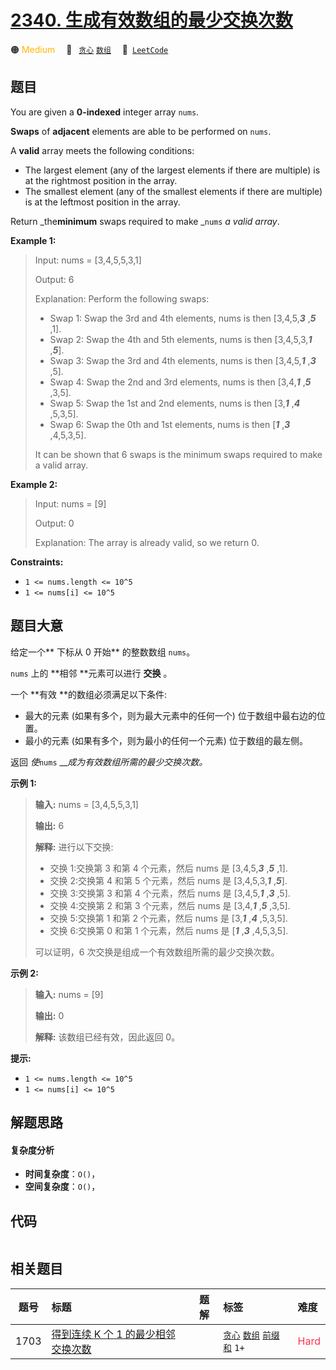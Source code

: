 # [2340. 生成有效数组的最少交换次数](https://leetcode.com/problems/minimum-adjacent-swaps-to-make-a-valid-array)

🟠 <font color=#ffb800>Medium</font>&emsp; 🔖&ensp; [`贪心`](/tag/greedy.md) [`数组`](/tag/array.md)&emsp; 🔗&ensp;[`LeetCode`](https://leetcode.com/problems/minimum-adjacent-swaps-to-make-a-valid-array)

## 题目

You are given a **0-indexed** integer array `nums`.

**Swaps** of **adjacent** elements are able to be performed on `nums`.

A **valid** array meets the following conditions:

  * The largest element (any of the largest elements if there are multiple) is at the rightmost position in the array.
  * The smallest element (any of the smallest elements if there are multiple) is at the leftmost position in the array.

Return _the**minimum** swaps required to make _`nums` _a valid array_.



**Example 1:**

> Input: nums = [3,4,5,5,3,1]
> 
> Output: 6
> 
> Explanation: Perform the following swaps:
> - Swap 1: Swap the 3rd and 4th elements, nums is then [3,4,5,_**3**_ ,_**5**_ ,1].
> - Swap 2: Swap the 4th and 5th elements, nums is then [3,4,5,3,_**1**_ ,_**5**_].
> - Swap 3: Swap the 3rd and 4th elements, nums is then [3,4,5,_**1**_ ,_**3**_ ,5].
> - Swap 4: Swap the 2nd and 3rd elements, nums is then [3,4,_**1**_ ,_**5**_ ,3,5].
> - Swap 5: Swap the 1st and 2nd elements, nums is then [3,_**1**_ ,_**4**_ ,5,3,5].
> - Swap 6: Swap the 0th and 1st elements, nums is then [_**1**_ ,_**3**_ ,4,5,3,5].
> 
> It can be shown that 6 swaps is the minimum swaps required to make a valid array.

**Example 2:**

> Input: nums = [9]
> 
> Output: 0
> 
> Explanation: The array is already valid, so we return 0.

**Constraints:**

  * `1 <= nums.length <= 10^5`
  * `1 <= nums[i] <= 10^5`


## 题目大意

给定一个**  下标从 0 开始** 的整数数组 `nums`。

`nums` 上的 **相邻  **元素可以进行 **交换** 。

一个 **有效  **的数组必须满足以下条件:

  * 最大的元素 (如果有多个，则为最大元素中的任何一个) 位于数组中最右边的位置。
  * 最小的元素 (如果有多个，则为最小的任何一个元素) 位于数组的最左侧。

返回 _使_`nums` ___成为有效数组所需的最少交换次数。_



**示例 1:**

> 
> 
> 
> 
> 
> **输入:** nums = [3,4,5,5,3,1]
> 
> **输出:** 6
> 
> **解释:** 进行以下交换:
> - 交换 1:交换第 3 和第 4 个元素，然后 nums 是 [3,4,5,_**3**_ ,_**5**_ ,1].
> - 交换 2:交换第 4 和第 5 个元素，然后 nums 是 [3,4,5,3,_**1**_ ,_**5**_].
> - 交换 3:交换第 3 和第 4 个元素，然后 nums 是  [3,4,5,_**1**_ ,_**3**_ ,5].
> - 交换 4:交换第 2 和第 3 个元素，然后 nums 是  [3,4,_**1**_ ,_**5**_ ,3,5].
> - 交换 5:交换第 1 和第 2 个元素，然后 nums 是  [3,_**1**_ ,_**4**_ ,5,3,5].
> - 交换 6:交换第 0 和第 1 个元素，然后 nums 是  [_**1**_ ,_**3**_ ,4,5,3,5].
> 
> 可以证明，6 次交换是组成一个有效数组所需的最少交换次数。
> 
> 

**示例 2:**

> 
> 
> 
> 
> 
> **输入:** nums = [9]
> 
> **输出:** 0
> 
> **解释:** 该数组已经有效，因此返回 0。



**提示:**

  * `1 <= nums.length <= 10^5`
  * `1 <= nums[i] <= 10^5`


## 解题思路

#### 复杂度分析

- **时间复杂度**：`O()`，
- **空间复杂度**：`O()`，

## 代码

```javascript

```

## 相关题目

<!-- prettier-ignore -->
| 题号 | 标题 | 题解 | 标签 | 难度 |
| :------: | :------ | :------: | :------ | :------ |
| 1703 | [得到连续 K 个 1 的最少相邻交换次数](https://leetcode.com/problems/minimum-adjacent-swaps-for-k-consecutive-ones) |  |  [`贪心`](/tag/greedy.md) [`数组`](/tag/array.md) [`前缀和`](/tag/prefix-sum.md) `1+` | <font color=#ff334b>Hard</font> |